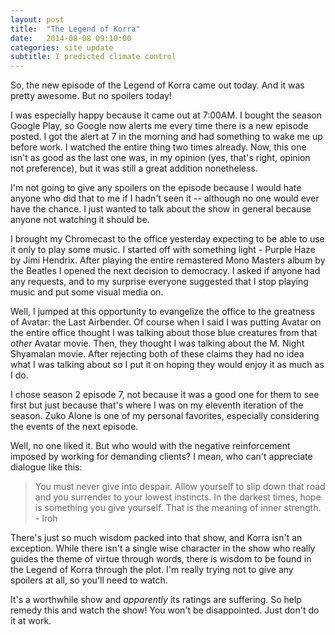 ```yaml
---
layout: post
title:  "The Legend of Korra"
date:   2014-08-08 09:10:00
categories: site update
subtitle: I predicted climate control
---
```


So, the new episode of the Legend of Korra came out today. And it was pretty awesome. But no spoilers today!

I was especially happy because it came out at 7:00AM. I bought the season Google Play, so Google now alerts me every time there is a new episode posted. I got the alert at 7 in the morning and had something to wake me up before work. I watched the entire thing two times already. Now, this one isn't as good as the last one was, in my opinion (yes, that's right, opinion not preference), but it was still a great addition nonetheless.

I'm not going to give any spoilers on the episode because I would hate anyone who did that to me if I hadn't seen it -- although no one would ever have the chance. I just wanted to talk about the show in general because anyone not watching it should be.

I brought my Chromecast to the office yesterday expecting to be able to use it only to play some music. I started off with something light - Purple Haze by Jimi Hendrix. After playing the entire remastered Mono Masters album by the Beatles I opened the next decision to democracy. I asked if anyone had any requests, and to my surprise everyone suggested that I stop playing music and put some visual media on.

Well, I jumped at this opportunity to evangelize the office to the greatness of Avatar: the Last Airbender. Of course when I said I was putting Avatar on the entire office thought I was talking about those blue creatures from that *other* Avatar movie. Then, they thought I was talking about the M. Night Shyamalan movie. After rejecting both of these claims they had no idea what I was talking about so I put it on hoping they would enjoy it as much as I do.

I chose season 2 episode 7, not because it was a good one for them to see first but just because that's where I was on my eleventh iteration of the season. Zuko Alone is one of my personal favorites, especially considering the events of the next episode.

Well, no one liked it. But who would with the negative reinforcement imposed by working for demanding clients? I mean, who can't appreciate dialogue like this:

> You must never give into despair. Allow yourself to slip down that road and you surrender to your lowest instincts. In the darkest times, hope is something you give yourself. That is the meaning of inner strength. - Iroh

There's just so much wisdom packed into that show, and Korra isn't an exception. While there isn't a single wise character in the show who really guides the theme of virtue through words, there is wisdom to be found in the Legend of Korra through the plot. I'm really trying not to give any spoilers at all, so you'll need to watch.

It's a worthwhile show and *apparently* its ratings are suffering. So help remedy this and watch the show! You won't be disappointed. Just don't do it at work.

